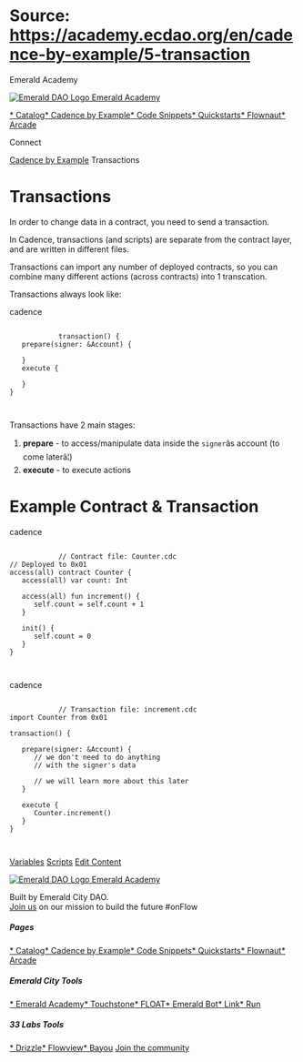 # Source: https://academy.ecdao.org/en/cadence-by-example/5-transaction
















Emerald Academy


[![Emerald DAO Logo](/ea-logo.png)
Emerald Academy](/en/)

[* Catalog](/en/catalog)[* Cadence by Example](/en/cadence-by-example)[* Code Snippets](/en/snippets)[* Quickstarts](/en/quickstarts)[* Flownaut](https://flownaut.ecdao.org)[* Arcade](https://arcade.ecdao.org)

Connect



[Cadence by Example](/en/cadence-by-example)
Transactions

# Transactions

In order to change data in a contract, you need to send a transaction.

In Cadence, transactions (and scripts) are separate from the contract layer, and are written in different files.

Transactions can import any number of deployed contracts, so you can combine many different actions (across contracts) into 1 transcation.

Transactions always look like:

cadence
```
		
			transaction() {
   prepare(signer: &Account) {

   }
   execute {

   }
}
		 
	
```

Transactions have 2 main stages:

1. **prepare** - to access/manipulate data inside the `signer`âs account (to come laterâ¦)
2. **execute** - to execute actions

# Example Contract & Transaction

cadence
```
		
			// Contract file: Counter.cdc
// Deployed to 0x01
access(all) contract Counter {
   access(all) var count: Int

   access(all) fun increment() {
      self.count = self.count + 1
   }

   init() {
      self.count = 0
   }
}
		 
	
```

cadence
```
		
			// Transaction file: increment.cdc
import Counter from 0x01

transaction() {

   prepare(signer: &Account) {
      // we don't need to do anything 
      // with the signer's data

      // we will learn more about this later
   }

   execute {
      Counter.increment()
   }
}
		 
	
```


[Variables](/en/cadence-by-example/4-variables)
[Scripts](/en/cadence-by-example/6-scripts)
[Edit Content](https://github.com/emerald-dao/emerald-academy-v2/tree/main/src/lib/content/cadence-by-example/en/5-transaction.md)

[![Emerald DAO Logo](/ea-logo.png)
Emerald Academy](/en/)

Built by Emerald City DAO.  
[Join us](https://discord.gg/emerald-city-906264258189332541) on our mission to build the future #onFlow


##### Pages

[* Catalog](/en/catalog)[* Cadence by Example](/en/cadence-by-example)[* Code Snippets](/en/snippets)[* Quickstarts](/en/quickstarts)[* Flownaut](https://flownaut.ecdao.org)[* Arcade](https://arcade.ecdao.org)
##### Emerald City Tools

[* Emerald Academy](https://academy.ecdao.org/)[* Touchstone](https://touchstone.city/)[* FLOAT](https://floats.city/)[* Emerald Bot](https://bot.ecdao.org/)[* Link](https://link.ecdao.org/)[* Run](https://run.ecdao.org/)
##### 33 Labs Tools

[* Drizzle](https://drizzle33.app/)[* Flowview](https://flowview.app/)[* Bayou](https://bayou33.app/)
[Join the community](https://discord.gg/emerald-city-906264258189332541)



